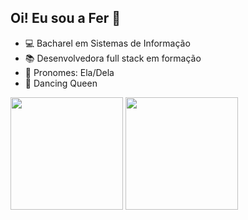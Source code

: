 ## Oi! Eu sou a Fer 👋
- 💻 Bacharel em Sistemas de Informação
- 📚 Desenvolvedora full stack em formação
- 💭 Pronomes: Ela/Dela
- 💃 Dancing Queen



<div>		
<img margin-right="200px" height="180em" src="https://github-readme-stats.vercel.app/api?username=fernanda-reis&count_private=true&show_icons=true&theme=github_dark"/>
<img height="180em" src="https://github-readme-stats.vercel.app/api/top-langs/?username=fernanda-reis&layout=compact&count_private=true&show_icons=true&theme=github_dark"/>
</div>



	
